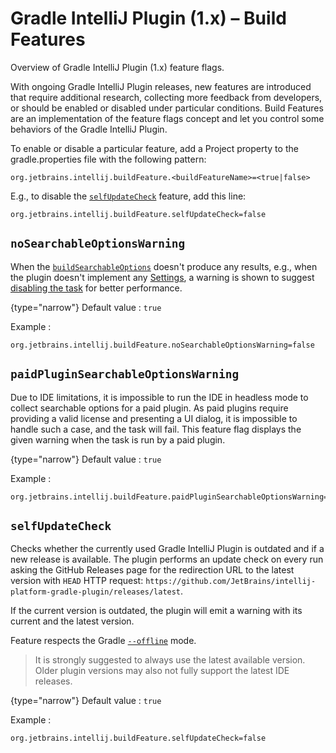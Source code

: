 <!-- Copyright 2000-2024 JetBrains s.r.o. and contributors. Use of this source code is governed by the Apache 2.0 license. -->

# Gradle IntelliJ Plugin (1.x) – Build Features
<primary-label ref="Obsolete"/>

<link-summary>Overview of Gradle IntelliJ Plugin (1.x) feature flags.</link-summary>

<include from="tools_gradle_intellij_plugin.md" element-id="gradlePluginObsolete"/>

With ongoing Gradle IntelliJ Plugin releases, new features are introduced that require additional research, collecting more feedback from developers, or should be enabled or disabled under particular conditions.
Build Features are an implementation of the feature flags concept and let you control some behaviors of the Gradle IntelliJ Plugin.

To enable or disable a particular feature, add a Project property to the <path>gradle.properties</path> file with the following pattern:

```
org.jetbrains.intellij.buildFeature.<buildFeatureName>=<true|false>
```

E.g., to disable the [`selfUpdateCheck`](#selfupdatecheck) feature, add this line:

```
org.jetbrains.intellij.buildFeature.selfUpdateCheck=false
```


## `noSearchableOptionsWarning`

When the [`buildSearchableOptions`](tools_gradle_intellij_plugin.md#tasks-buildsearchableoptions) doesn't produce any results, e.g., when the plugin doesn't implement any [Settings](settings.md), a warning is shown to suggest [disabling the task](tools_gradle_intellij_plugin_faq.md#how-to-disable-building-searchable-options) for better performance.

{type="narrow"}
Default value
: `true`

Example
:
```
org.jetbrains.intellij.buildFeature.noSearchableOptionsWarning=false
```


## `paidPluginSearchableOptionsWarning`

Due to IDE limitations, it is impossible to run the IDE in headless mode to collect searchable options for a paid plugin.
As paid plugins require providing a valid license and presenting a UI dialog, it is impossible to handle such a case, and the task will fail.
This feature flag displays the given warning when the task is run by a paid plugin.

{type="narrow"}
Default value
: `true`

Example
:
```
org.jetbrains.intellij.buildFeature.paidPluginSearchableOptionsWarning=false
```


## `selfUpdateCheck`

Checks whether the currently used Gradle IntelliJ Plugin is outdated and if a new release is available.
The plugin performs an update check on every run asking the GitHub Releases page for the redirection URL
to the latest version with `HEAD` HTTP request: `https://github.com/JetBrains/intellij-platform-gradle-plugin/releases/latest`.

If the current version is outdated, the plugin will emit a warning with its current and the latest version.

Feature respects the Gradle [`--offline`](https://docs.gradle.org/current/userguide/command_line_interface.html#sec:command_line_execution_options) mode.

> It is strongly suggested to always use the latest available version. Older plugin versions may also not fully support the latest IDE releases.

{type="narrow"}
Default value
: `true`

Example
:
```
org.jetbrains.intellij.buildFeature.selfUpdateCheck=false
```
